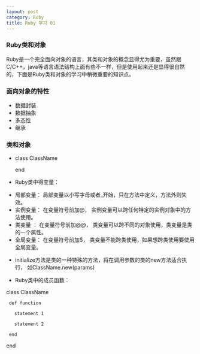 ```yaml
---
layout: post
category: Ruby
title: Ruby 学习 01
---
```


### Ruby类和对象

Ruby是一个完全面向对象的语言，其类和对象的概念显得尤为重要，虽然跟C/C++，java等语言语法结构上面有些不一样，但是使用起来还是显得很自然的，下面是Ruby类和对象的学习中稍微重要的知识点。

### 面向对象的特性

* 数据封装
* 数据抽象
* 多态性
* 继承

### 类和对象

*    class ClassName
    
     end

*  Ruby类中得变量：
>
* 局部变量： 局部变量以小写字母或者_开始，只在方法中定义，方法外则失效。
* 实例变量： 在变量符号前加@， 实例变量可以跨任何特定的实例对象中的方法使用。
* 类变量 ：  在变量符号前加@@， 类变量可以跨不同的对象使用，类变量是类的一个属性。
* 全局变量： 在变量符号前加$， 类变量不能跨类使用，如果想跨类使用要使用全局变量。
>

* initialize方法是类的一种特殊的方法，将在调用参数的类的new方法适合执行， 如ClassName.new(params)

* Ruby类中的成员函数：
>
   class ClassName

     def function

       statement 1

       statement 2

     end

   end
>




